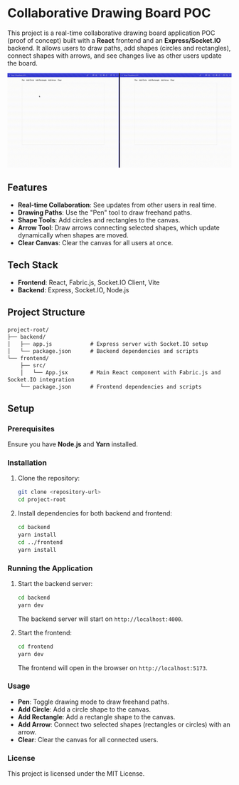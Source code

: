 # Collaborative Drawing Board POC

This project is a real-time collaborative drawing board application POC (proof of concept) built with a **React** frontend and an **Express/Socket.IO** backend. It allows users to draw paths, add shapes (circles and rectangles), connect shapes with arrows, and see changes live as other users update the board.

![demo](demo.gif)

## Features

- **Real-time Collaboration**: See updates from other users in real time.
- **Drawing Paths**: Use the "Pen" tool to draw freehand paths.
- **Shape Tools**: Add circles and rectangles to the canvas.
- **Arrow Tool**: Draw arrows connecting selected shapes, which update dynamically when shapes are moved.
- **Clear Canvas**: Clear the canvas for all users at once.

## Tech Stack

- **Frontend**: React, Fabric.js, Socket.IO Client, Vite
- **Backend**: Express, Socket.IO, Node.js

## Project Structure

```plaintext
project-root/
├── backend/
│   ├── app.js            # Express server with Socket.IO setup
│   └── package.json      # Backend dependencies and scripts
└── frontend/
    ├── src/
    │   └── App.jsx       # Main React component with Fabric.js and Socket.IO integration
    └── package.json      # Frontend dependencies and scripts
```

## Setup

### Prerequisites

Ensure you have **Node.js** and **Yarn** installed.

### Installation

1. Clone the repository:

   ```bash
   git clone <repository-url>
   cd project-root
   ```

2. Install dependencies for both backend and frontend:
   ```bash
   cd backend
   yarn install
   cd ../frontend
   yarn install
   ```

### Running the Application

1. Start the backend server:

   ```bash
   cd backend
   yarn dev
   ```

   The backend server will start on `http://localhost:4000`.

2. Start the frontend:
   ```bash
   cd frontend
   yarn dev
   ```
   The frontend will open in the browser on `http://localhost:5173`.

### Usage

- **Pen**: Toggle drawing mode to draw freehand paths.
- **Add Circle**: Add a circle shape to the canvas.
- **Add Rectangle**: Add a rectangle shape to the canvas.
- **Add Arrow**: Connect two selected shapes (rectangles or circles) with an arrow.
- **Clear**: Clear the canvas for all connected users.

### License

This project is licensed under the MIT License.
